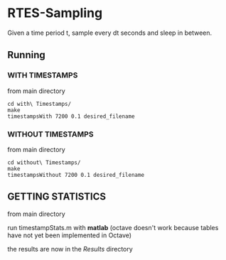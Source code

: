 # RTES-Sampling
Given a time period t, sample every dt seconds and sleep in between.

## Running


### WITH TIMESTAMPS

from main directory

```shell
cd with\ Timestamps/
make
timestampsWith 7200 0.1 desired_filename
```


### WITHOUT TIMESTAMPS

from main directory

```
cd without\ Timestamps/
make
timestampsWithout 7200 0.1 desired_filename
```



## GETTING STATISTICS

from main directory

run timestampStats.m with **matlab** (octave doesn't work because tables have not yet been implemented in Octave)

the results are now in the *Results* directory


